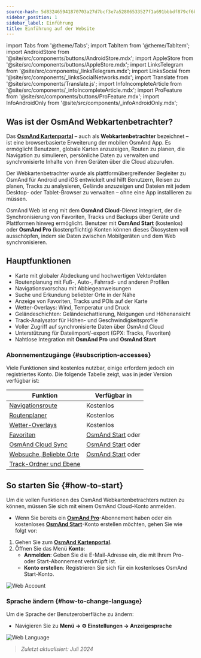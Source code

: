```yaml
---
source-hash: 5d832465941870703a27d7bcf3e7a52806533527f1a691bbbdf879cf6b4e0def
sidebar_position: 1
sidebar_label: Einführung
title: Einführung auf der Website
---
```

import Tabs from '@theme/Tabs';
import TabItem from '@theme/TabItem';
import AndroidStore from '@site/src/components/buttons/AndroidStore.mdx';
import AppleStore from '@site/src/components/buttons/AppleStore.mdx';
import LinksTelegram from '@site/src/components/_linksTelegram.mdx';
import LinksSocial from '@site/src/components/_linksSocialNetworks.mdx';
import Translate from '@site/src/components/Translate.js';
import InfoIncompleteArticle from '@site/src/components/_infoIncompleteArticle.mdx';
import ProFeature from '@site/src/components/buttons/ProFeature.mdx';
import InfoAndroidOnly from '@site/src/components/_infoAndroidOnly.mdx';


<InfoIncompleteArticle/>

## Was ist der OsmAnd Webkartenbetrachter?

Das [**OsmAnd Kartenportal**](https://osmand.net/map) – auch als **Webkartenbetrachter** bezeichnet – ist eine browserbasierte Erweiterung der mobilen OsmAnd App. Es ermöglicht Benutzern, globale Karten anzuzeigen, Routen zu planen, die Navigation zu simulieren, persönliche Daten zu verwalten und synchronisierte Inhalte von ihren Geräten über die Cloud abzurufen.

Der Webkartenbetrachter wurde als plattformübergreifender Begleiter zu OsmAnd für Android und iOS entwickelt und hilft Benutzern, Reisen zu planen, Tracks zu analysieren, Gelände anzuzeigen und Dateien mit jedem Desktop- oder Tablet-Browser zu verwalten – ohne eine App installieren zu müssen.

OsmAnd Web ist eng mit dem **OsmAnd Cloud**-Dienst integriert, der die Synchronisierung von Favoriten, Tracks und Backups über Geräte und Plattformen hinweg ermöglicht. Benutzer mit **OsmAnd Start** (kostenlos) oder **OsmAnd Pro** (kostenpflichtig) Konten können dieses Ökosystem voll ausschöpfen, indem sie Daten zwischen Mobilgeräten und dem Web synchronisieren.



## Hauptfunktionen

- Karte mit globaler Abdeckung und hochwertigen Vektordaten
- Routenplanung mit Fuß-, Auto-, Fahrrad- und anderen Profilen
- Navigationsvorschau mit Abbiegeanweisungen
- Suche und Erkundung beliebter Orte in der Nähe
- Anzeige von Favoriten, Tracks und POIs auf der Karte
- Wetter-Overlays: Wind, Temperatur und Druck
- Geländeschichten: Geländeschattierung, Neigungen und Höhenansicht
- Track-Analysator für Höhen- und Geschwindigkeitsprofile
- Voller Zugriff auf synchronisierte Daten über OsmAnd Cloud
- Unterstützung für Dateiimport/-export (GPX: Tracks, Favoriten)
- Nahtlose Integration mit **OsmAnd Pro** und **OsmAnd Start**



### Abonnementzugänge {#subscription-accesses}

Viele Funktionen sind kostenlos nutzbar, einige erfordern jedoch ein registriertes Konto.
Die folgende Tabelle zeigt, was in jeder Version verfügbar ist:

| Funktion | Verfügbar in |
|--------|--------------|
| [Navigationsroute](./planner.md) | Kostenlos |
| [Routenplaner](./planner.md) | Kostenlos |
| [Wetter-Overlays](./web-map.md) | Kostenlos |
| [Favoriten](./web-map.md) | [OsmAnd Start](https://osmand.net/blog/start) oder <ProFeature/> |
| [OsmAnd Cloud Sync](./web-cloud.md) | [OsmAnd Start](https://osmand.net/blog/start) oder <ProFeature/> |
| [Websuche, Beliebte Orte](./web-search.md) | [OsmAnd Start](https://osmand.net/blog/start) oder <ProFeature/> |
| [Track-Ordner und Ebene](./web-map.md) | <ProFeature/> |


## So starten Sie {#how-to-start}

Um die vollen Funktionen des OsmAnd Webkartenbetrachters nutzen zu können, müssen Sie sich mit einem OsmAnd Cloud-Konto anmelden.

- Wenn Sie bereits ein [**OsmAnd Pro**](../personal/osmand-cloud.md#login)-Abonnement haben oder ein kostenloses [**OsmAnd Start**](../personal/osmand-cloud.md#osmand-start)-Konto erstellen möchten, gehen Sie wie folgt vor:

1. Gehen Sie zum [**OsmAnd Kartenportal**](https://osmand.net/map).
2. Öffnen Sie das Menü **Konto**:
   - **Anmelden**: Geben Sie die E-Mail-Adresse ein, die mit Ihrem Pro- oder Start-Abonnement verknüpft ist.
   - **Konto erstellen**: Registrieren Sie sich für ein kostenloses OsmAnd Start-Konto.

![Web Account](@site/static/img/web/web_account.png)



### Sprache ändern {#how-to-change-language}

Um die Sprache der Benutzeroberfläche zu ändern:

- Navigieren Sie zu **Menü → ⚙ Einstellungen → Anzeigesprache**

![Web Language](@site/static/img/web/web_language.png)


> *Zuletzt aktualisiert: Juli 2024*